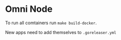 # Omni Node

To run all comtainers run `make build-docker`.

New apps need to add themselves to `.goreleaser.yml`